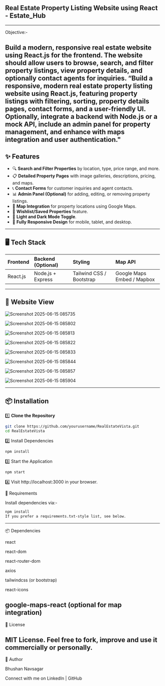## Real Estate Property Listing Website using React - Estate_Hub
---
Objective:-

Build a modern, responsive real estate website using React.js for the frontend. The website should allow users to browse, search, and filter property listings, view property details, and optionally contact agents for inquiries.
“Build a responsive, modern real estate property listing website using React.js, featuring property listings with filtering, sorting, property details pages, contact forms, and a user-friendly UI. Optionally, integrate a backend with Node.js or a mock API, include an admin panel for property management, and enhance with maps integration and user authentication."
---
## ✨ Features

- 🔍 **Search and Filter Properties** by location, type, price range, and more.
- 📋 **Detailed Property Pages** with image galleries, descriptions, pricing, and maps.
- 📞 **Contact Forms** for customer inquiries and agent contacts.
- 📊 **Admin Panel (Optional)** for adding, editing, or removing property listings.
- 📍 **Map Integration** for property locations using Google Maps.
- 💾 **Wishlist/Saved Properties** feature.
- 🌙 **Light and Dark Mode Toggle**.
- 📱 **Fully Responsive Design** for mobile, tablet, and desktop.

---

## 🖥️ Tech Stack

| Frontend       | Backend (Optional) | Styling         | Map API        |
|:---------------|:------------------|:----------------|:----------------|
| React.js        | Node.js + Express  | Tailwind CSS / Bootstrap | Google Maps Embed / Mapbox |
---

## 📸 Website View

![Screenshot 2025-06-15 085735](https://github.com/user-attachments/assets/aa565d93-825f-499b-86fe-2648e6f7e5a3)

![Screenshot 2025-06-15 085802](https://github.com/user-attachments/assets/d7c72d19-42b2-4e68-be78-82c043b6a16f)

![Screenshot 2025-06-15 085813](https://github.com/user-attachments/assets/bc55fda9-5d9e-4ad6-a094-8fdb800200fa)

![Screenshot 2025-06-15 085822](https://github.com/user-attachments/assets/97e546a1-a463-4029-9dba-afb90e7a1a66)

![Screenshot 2025-06-15 085833](https://github.com/user-attachments/assets/6f747286-5ce2-433d-bae8-9051dd35ee50)

![Screenshot 2025-06-15 085844](https://github.com/user-attachments/assets/16bf02d3-fac2-4776-ba28-4b03c476f6c4)

![Screenshot 2025-06-15 085857](https://github.com/user-attachments/assets/6e9d48c3-72b1-4c16-addb-3028c3d51ff8)

![Screenshot 2025-06-15 085904](https://github.com/user-attachments/assets/2ccac103-a8a3-494e-9bdc-eee60c33eb4f)

---

## 📦 Installation

1️⃣ **Clone the Repository**

```bash
git clone https://github.com/yourusername/RealEstateVista.git
cd RealEstateVista
```

2️⃣ Install Dependencies
```bash
npm install
```

3️⃣ Start the Application

```bash
npm start
```

4️⃣ Visit http://localhost:3000 in your browser.

📄 Requirements

Install dependencies via:-

```bash
npm install
If you prefer a requirements.txt-style list, see below.
```
---
📦 Dependencies

react

react-dom

react-router-dom

axios

tailwindcss (or bootstrap)

react-icons

google-maps-react (optional for map integration)
---

📜 License

MIT License.
Feel free to fork, improve and use it commercially or personally.
---

💖 Author

Bhushan Navsagar

Connect with me on LinkedIn | GitHub

